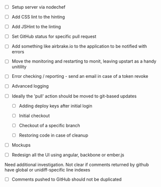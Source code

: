 

- [ ] Setup server via nodechef

- [ ] Add CSS lint to the hinting
- [ ] Add JSHint to the linting

- [ ] Set GitHub status for specific pull request







- [ ] Add something like airbrake.io to the application to be notified with errors
- [ ] Move the monitoring and restarting to monit, leaving upstart as a handy unitility

- [ ] Error checking / reporting - send an email in case of a token revoke

- [ ] Advanced logging

- [ ] Ideally the 'pull' action should be moved to git-based updates
  - [ ] Adding deploy keys after initial login
  - [ ] Initial checkout

  - [ ] Checkout of a specific branch
  - [ ] Restoring code in case of cleanup


- [ ] Mockups

- [ ] Redesign all the UI using angular, backbone or ember.js

Need additional investigation. Not clear if comments returned by github have global or unidiff-specific line indexes
- [ ] Comments pushed to GitHub should not be duplicated
